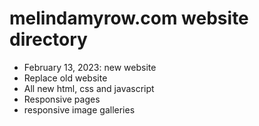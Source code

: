 # melindamyrow.com website directory  
- February 13, 2023: new website
- Replace old website
- All new html, css and javascript
- Responsive pages
- responsive image galleries

